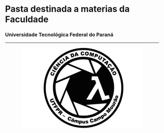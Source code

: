 # Pasta destinada a materias da Faculdade
###  Universidade Tecnológica Federal do Paraná

----



<div align="center">
<img src="https://raw.githubusercontent.com/Joseal19/FACUL-UTFPR/main/Ciência-da-Computação.jpeg">
</div>
